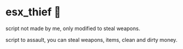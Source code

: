 # esx_thief 🔪
script not made by me, only modified to steal weapons.

script to assault, you can steal weapons, items, clean and dirty money.
